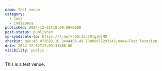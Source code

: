 ```yaml
---
name: Test venue
category:
  - test
  - indiepass
published: 2024-12-02T18:09:00+0100
post-status: published
mp-syndicate-to: https://t.me/+rQSrJsu5RtgzNjM0
checkin: geo:43.873699,10.2494495,49.70000076293945;name=Test location
date: 2024-12-02T17:09:31+00:00
visibility: public
---
```


This is a test venue.